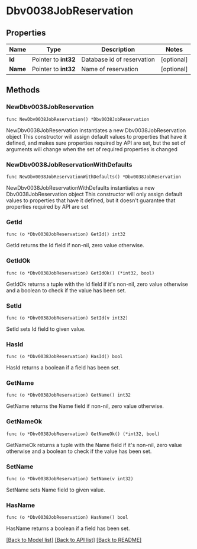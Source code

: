 # Dbv0038JobReservation

## Properties

Name | Type | Description | Notes
------------ | ------------- | ------------- | -------------
**Id** | Pointer to **int32** | Database id of reservation | [optional] 
**Name** | Pointer to **int32** | Name of reservation | [optional] 

## Methods

### NewDbv0038JobReservation

`func NewDbv0038JobReservation() *Dbv0038JobReservation`

NewDbv0038JobReservation instantiates a new Dbv0038JobReservation object
This constructor will assign default values to properties that have it defined,
and makes sure properties required by API are set, but the set of arguments
will change when the set of required properties is changed

### NewDbv0038JobReservationWithDefaults

`func NewDbv0038JobReservationWithDefaults() *Dbv0038JobReservation`

NewDbv0038JobReservationWithDefaults instantiates a new Dbv0038JobReservation object
This constructor will only assign default values to properties that have it defined,
but it doesn't guarantee that properties required by API are set

### GetId

`func (o *Dbv0038JobReservation) GetId() int32`

GetId returns the Id field if non-nil, zero value otherwise.

### GetIdOk

`func (o *Dbv0038JobReservation) GetIdOk() (*int32, bool)`

GetIdOk returns a tuple with the Id field if it's non-nil, zero value otherwise
and a boolean to check if the value has been set.

### SetId

`func (o *Dbv0038JobReservation) SetId(v int32)`

SetId sets Id field to given value.

### HasId

`func (o *Dbv0038JobReservation) HasId() bool`

HasId returns a boolean if a field has been set.

### GetName

`func (o *Dbv0038JobReservation) GetName() int32`

GetName returns the Name field if non-nil, zero value otherwise.

### GetNameOk

`func (o *Dbv0038JobReservation) GetNameOk() (*int32, bool)`

GetNameOk returns a tuple with the Name field if it's non-nil, zero value otherwise
and a boolean to check if the value has been set.

### SetName

`func (o *Dbv0038JobReservation) SetName(v int32)`

SetName sets Name field to given value.

### HasName

`func (o *Dbv0038JobReservation) HasName() bool`

HasName returns a boolean if a field has been set.


[[Back to Model list]](../README.md#documentation-for-models) [[Back to API list]](../README.md#documentation-for-api-endpoints) [[Back to README]](../README.md)


